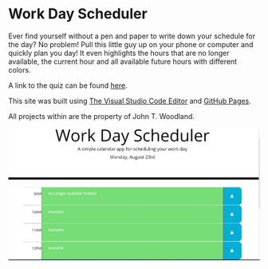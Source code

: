 # Work Day Scheduler
Ever find yourself without a pen and paper to write down your schedule for the day?  No problem!  Pull this little guy up on your phone or computer and quickly plan you day!  It even highlights the hours that are no longer available, the current hour and all available future hours with different colors.

A link to the quiz can be found [here](https://jondagamkd.github.io/scheduler/).

This site was built using [The Visual Studio Code Editor](https://code.visualstudio.com/) and [GitHub Pages](https://pages.github.com/).

All projects within are the property of John T. Woodland.

![the-quiz](./assets/images/scheduler.jpg)